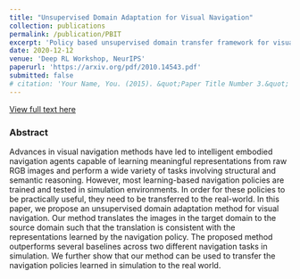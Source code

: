 ```yaml
---
title: "Unsupervised Domain Adaptation for Visual Navigation"
collection: publications
permalink: /publication/PBIT
excerpt: 'Policy based unsupervised domain transfer framework for visual navigation. Obtains promising results on few-shot sim2real indoor navigation.'
date: 2020-12-12
venue: 'Deep RL Workshop, NeurIPS'
paperurl: 'https://arxiv.org/pdf/2010.14543.pdf'
submitted: false
# citation: 'Your Name, You. (2015). &quot;Paper Title Number 3.&quot; <i>Journal 1</i>. 1(3).'
---
```

[View full text here](https://arxiv.org/pdf/2010.14543.pdf)
### Abstract
Advances in visual navigation methods have led to intelligent embodied navigation agents capable of learning meaningful representations from raw RGB images and perform a wide variety of tasks involving structural and semantic reasoning. However, most learning-based navigation policies are trained and tested in simulation environments. In order for these policies to be practically useful, they need to be transferred to the real-world. In this paper, we propose an unsupervised domain adaptation method for visual navigation. Our method translates the images in the target domain to the source domain such that the translation is consistent with the representations learned by the navigation policy. The proposed method outperforms several baselines across two different navigation tasks in simulation. We further show that our method can be used to transfer the navigation policies learned in simulation to the real world.
